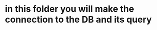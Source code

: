 # in this folder you will make the connection to the DB and its query


<!-- #create a migration -->
 <!-- npx sequelize-cli model:generate --name fuel_input_master --attributes id:bigint,fuel_input_data:json,evidence:string,is_active:boolean,created_at:date,modified_at:date,modified_by:bigint -->

<!-- fuel_data -->
<!-- npx sequelize-cli model:generate --name fuel_data --attributes company_id:bigint,module_id:bigint,sub_module_id:bigint,bill_date:date,quarter:bigint,year:bigint,site_id:bigint,fuel_type_id:bigint,source_type_id:bigint,use_type_id:bigint,consumed_fuel:decimal,fuel_unit_id:bigint,amount_paid:decimal,currency_id:bigint,heat_content:decimal,carbon_content_value:decimal,evidence:string,status:string,comments:string,calculation_method:bigint,input_unit_type:bigint,required_unit_type:bigint,required_unit:bigint,unit_conversion:bigint,emission_factor:decimal,total_co2e_kg:decimal,co2e_co2_kg:decimal,co2e_ch4_kg:decimal,co2e_n2o_kg:decimal,created_at:date,modified_at:date,modified_by:bigint -->

<!-- unit_type_master -->
<!-- npx sequelize-cli model:generate --name fuel_unit_master --attributes scope_id:bigint,category_id:bigint,unit:string,unit_type:string,is_active:boolean,modified_by:bigint -->

<!-- fuel_emission_master -->
<!-- npx sequelize-cli model:generate --name fuel_emission_master --attributes fuel_type:bigint,source_type:string,unit_type_id:bigint,unit_id:bigint,total_kg_co2e_per_unit:decimal,kg_co2e_co2_per_unit:decimal,kg_co2e_ch4_per_unit:decimal,kg_co2e_n20_per_unit:decimal,is_active:boolean,modified_by:bigint -->

<!-- fuel_calculation
npx sequelize-cli model:generate --name fuel_calculation --attributes calculation_method:bigint,qyantity:bigint,ef_of_fuel:bigint,heat_content_of_fuel:bigint,carbon_content:bigint,calculation_equation:json,is_active:boolean,modified_by:bigint -->

<!-- module_unit_master
npx sequelize-cli model:generate --name module_unit_master --attributes module:bigint,sub_module:bigint,unit_id:bigint,unit_type:string,is_active:boolean,modified_by:bigint -->

<!-- undo a specific migration
npx sequelize db:migrate:undo --name 20240203182428-create-site_master.js;   -->


<!-- npx sequelize-cli model:generate --name ApprovalMaster --attributes id:bigint,fuel_input_master_id:bigint, is_active:boolean,modified_by:bigint -->
<!-- 

<!-- Module Master
 npx sequelize-cli model:generate --name ModuleMaster --attributes id:bigint,module:string,is_active:boolean,modified_by:bigint -->
<!--

<!-- Sub Module Master
 npx sequelize-cli model:generate --name SubModuleMaster --attributes id:bigint,module:bigint,sub_module:string,is_active:boolean,modified_by:bigint -->
<!--

<!-- Unit Type Master
 npx sequelize-cli model:generate --name UnitTypeMaster --attributes unit_type:string,is_active:boolean,modified_by:bigint -->

<!-- UnitConversion  Master
 npx sequelize-cli model:generate --name UnitConversionMaster --attributes reported_unit_type:BIGINT,required_unit_type:BIGINT,reported_unit:BIGINT,required_unit:BIGINT,conversion_factor:DECIMAL,is_active:boolean,modified_by:bigint -->

 <!-- UsageMaster  Master
 npx sequelize-cli model:generate --name UsageMaster --attributes fuel_type_id:BIGINT,required_unit_type:BIGINT,required_unit:BIGINT,usage_factor_kwh:DECIMAL,is_active:boolean,modified_by:bigint
  -->

   <!-- FuelType
 npx sequelize-cli model:generate --name FuelType --attributes fuel_type:string,is_active:boolean,modified_by:bigint
  -->

<!--
npx sequelize-cli model:generate --name ApprovalMaster --attributes id:bigint,fuel_input_master_id:bigint,is_active:boolean,modified_by:bigint

npx sequelize db:migrate:undo --name 20240203182428-create-site_master.js -- to delete a specific table
npx sequelize db:migrate --name 20240203182428-create-site_master.js -- to run a specific table
npx sequelize db:migrate - migrate all

to add a new column
npx sequelize-cli migration:generate --name add_fuel_record_type_to_fuel_input_masters
"use strict";

/** @type {import('sequelize-cli').Migration} */
module.exports = {
  async up(queryInterface, Sequelize) {
    await queryInterface.addColumn("fuel_input_masters", "fuel_record_type", {
      type: Sequelize.ENUM("inventory", "purchased"),
      allowNull: false,
      defaultValue: "purchased",
    });
  },

  async down(queryInterface, Sequelize) {
    await queryInterface.removeColumn("fuel_input_masters", "fuel_record_type");
  },
};





